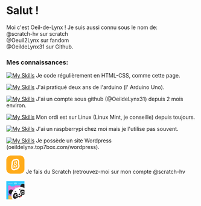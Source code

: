 <html>
  <head><!--
    <style>
      img{
      border-radius: 10px
      }
    </style>-->
  </head>
<body>
<h1>Salut !</h1>

Moi c'est Oeil-de-Lynx !
Je suis aussi connu sous le nom de: <br>
@scratch-hv sur scratch <br>
@Oeuil2Lynx sur fandom <br>
@OeildeLynx31 sur Github.<br>

<h3>Mes connaissances:</h3>
  
[![My Skills](https://skillicons.dev/icons?i=html,css)](https://skillicons.dev) Je code régulièrement en HTML-CSS, comme cette page. <br>
  
  [![My Skills](https://skillicons.dev/icons?i=arduino)](https://skillicons.dev) J'ai pratiqué deux ans de l'arduino (l' Arduino Uno).
  
  [![My Skills](https://skillicons.dev/icons?i=github)](https://skillicons.dev) J'ai un compte sous github (@OeildeLynx31) depuis 2 mois environ.
  
  [![My Skills](https://skillicons.dev/icons?i=linux)](https://skillicons.dev) Mon ordi est sur Linux (Linux Mint, je conseille) depuis toujours.
  
  [![My Skills](https://skillicons.dev/icons?i=raspberrypi)](https://skillicons.dev) J'ai un raspberrypi chez moi mais je l'utilise pas souvent.
  
   [![My Skills](https://skillicons.dev/icons?i=wordpress)](https://skillicons.dev) Je possède un site Wordpress (oeildelynx.top7box.com/wordpress).

  <img height="48px" title="Scratch" src="https://github.com/OeildeLynx31/OeildeLynx31/blob/main/scratch.png?raw=true"> Je fais du Scratch (retrouvez-moi sur mon compte @scratch-hv
 <br><br>
<img height="48px" title="Mblock" src="https://github.com/OeildeLynx31/OeildeLynx31/blob/main/mblocklogo.png">
  

  
  
  </body>
</html>


